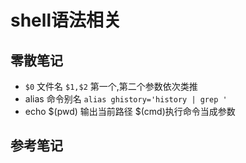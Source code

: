 # shell语法相关

## 零散笔记
+ `$0` 文件名 `$1,$2` 第一个,第二个参数依次类推
+ alias 命令别名 `alias ghistory='history | grep '`
+ echo $(pwd) 输出当前路径 $(cmd)执行命令当成参数

## 参考笔记
